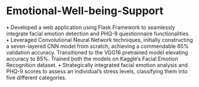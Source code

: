 # Emotional-Well-being-Support
•	Developed a web application using Flask Framework to seamlessly integrate facial emotion detection and PHQ-9 questionnaire functionalities.
•	Leveraged Convolutional Neural Network techniques, initially constructing a seven-layered CNN model from scratch, achieving a commendable 65% validation accuracy. Transitioned to the VGG16 pretrained model elevating accuracy to 85%. Trained both the models on Kaggle’s Facial Emotion Recognition dataset.
•	Strategically integrated facial emotion analysis and PHQ-9 scores to assess an individual’s stress levels, classifying them into five different categories.
